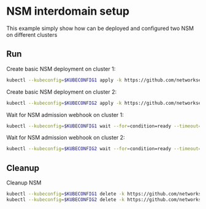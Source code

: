 # NSM interdomain setup


This example simply show how can be deployed and configured two NSM on different clusters

## Run

Create basic NSM deployment on cluster 1:

```bash
kubectl --kubeconfig=$KUBECONFIG1 apply -k https://github.com/networkservicemesh/deployments-k8s/examples/interdomain/nsm/cluster1?ref=61cf25f6097e1ec2831c01f8cd87c93e9013e80e
```

Create basic NSM deployment on cluster 2:

```bash
kubectl --kubeconfig=$KUBECONFIG2 apply -k https://github.com/networkservicemesh/deployments-k8s/examples/interdomain/nsm/cluster2?ref=61cf25f6097e1ec2831c01f8cd87c93e9013e80e
```

Wait for NSM admission webhook on cluster 1:

```bash
kubectl --kubeconfig=$KUBECONFIG1 wait --for=condition=ready --timeout=1m pod -n nsm-system -l app=admission-webhook-k8s
```

Wait for NSM admission webhook on cluster 2:

```bash
kubectl --kubeconfig=$KUBECONFIG2 wait --for=condition=ready --timeout=1m pod -n nsm-system -l app=admission-webhook-k8s
```

## Cleanup

Cleanup NSM
```bash
kubectl --kubeconfig=$KUBECONFIG1 delete -k https://github.com/networkservicemesh/deployments-k8s/examples/interdomain/nsm/cluster1?ref=61cf25f6097e1ec2831c01f8cd87c93e9013e80e
kubectl --kubeconfig=$KUBECONFIG2 delete -k https://github.com/networkservicemesh/deployments-k8s/examples/interdomain/nsm/cluster2?ref=61cf25f6097e1ec2831c01f8cd87c93e9013e80e
```
